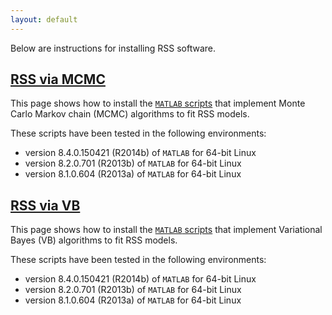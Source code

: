 ```yaml
---
layout: default
---
```


Below are instructions for installing RSS software.

## [RSS via MCMC](RSS-via-MCMC)

This page shows how to install the
[`MATLAB` scripts](https://github.com/stephenslab/rss/tree/master/src)
that implement Monte Carlo Markov chain (MCMC) algorithms to fit RSS models.

These scripts have been tested in the following environments:

- version 8.4.0.150421 (R2014b) of `MATLAB` for 64-bit Linux
- version 8.2.0.701 (R2013b) of `MATLAB` for 64-bit Linux
- version 8.1.0.604 (R2013a) of `MATLAB` for 64-bit Linux

## [RSS via VB](RSS-via-VB)

This page shows how to install the
[`MATLAB` scripts](https://github.com/stephenslab/rss/tree/master/src_vb)
that implement Variational Bayes (VB) algorithms to fit RSS models.

These scripts have been tested in the following environments:

- version 8.4.0.150421 (R2014b) of `MATLAB` for 64-bit Linux
- version 8.2.0.701 (R2013b) of `MATLAB` for 64-bit Linux
- version 8.1.0.604 (R2013a) of `MATLAB` for 64-bit Linux   
 

